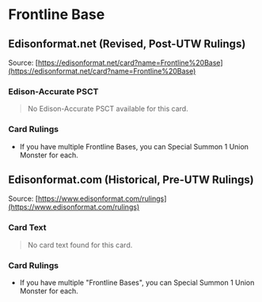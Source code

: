# Frontline Base

## Edisonformat.net (Revised, Post-UTW Rulings)

Source: [https://edisonformat.net/card?name=Frontline%20Base](https://edisonformat.net/card?name=Frontline%20Base)

### Edison-Accurate PSCT

> No Edison-Accurate PSCT available for this card.

### Card Rulings

*   If you have multiple Frontline Bases, you can Special Summon 1 Union Monster for each.


## Edisonformat.com (Historical, Pre-UTW Rulings)

Source: [https://www.edisonformat.com/rulings](https://www.edisonformat.com/rulings)

### Card Text

> No card text found for this card.

### Card Rulings

*   If you have multiple "Frontline Bases", you can Special Summon 1 Union Monster for each.


